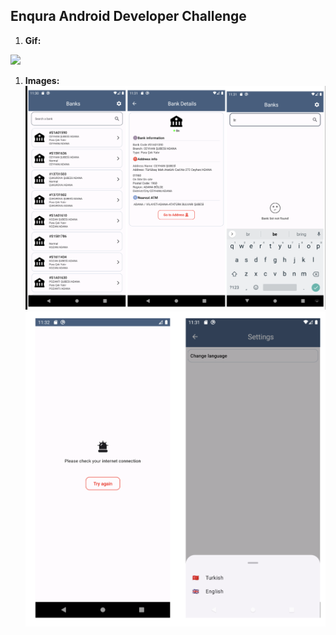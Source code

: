 ## Enqura Android Developer Challenge

1. **Gif:**

<p align="start">
 <img src="assets/tanitim_gif.gif" width="40%"/>
</p>

1. **Images:**
![alt text](https://github.com/enesb08/Mybank/blob/main/assets/tanitim_1.png?raw=true)
![alt text](https://github.com/enesb08/Mybank/blob/main/assets/tanitim_2.png?raw=true)


